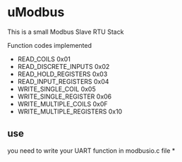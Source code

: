# uModbus
This is a small Modbus Slave RTU Stack

Function codes implemented
* READ_COILS				0x01
* READ_DISCRETE_INPUTS		0x02
* READ_HOLD_REGISTERS	    0x03
* READ_INPUT_REGISTERS		0x04
* WRITE_SINGLE_COIL			0x05
* WRITE_SINGLE_REGISTER		0x06
* WRITE_MULTIPLE_COILS		0x0F
* WRITE_MULTIPLE_REGISTERS	0x10


## use
you need to write your UART function in modbusio.c file
* 
